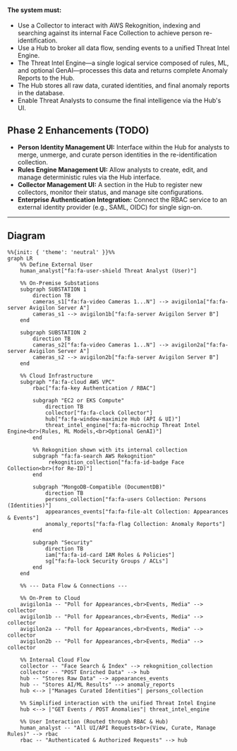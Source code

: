 #### The system must:
- Use a Collector to interact with AWS Rekognition, indexing and searching against its internal Face Collection to achieve person re-identification.
- Use a Hub to broker all data flow, sending events to a unified Threat Intel Engine.
- The Threat Intel Engine—a single logical service composed of rules, ML, and optional GenAI—processes this data and returns complete Anomaly Reports to the Hub.
- The Hub stores all raw data, curated identities, and final anomaly reports in the database.
- Enable Threat Analysts to consume the final intelligence via the Hub's UI.

## Phase 2 Enhancements (TODO)

- **Person Identity Management UI:** Interface within the Hub for analysts to merge, unmerge, and curate person identities in the re-identification collection.
- **Rules Engine Management UI:** Allow analysts to create, edit, and manage deterministic rules via the Hub interface.
- **Collector Management UI:** A section in the Hub to register new collectors, monitor their status, and manage site configurations.
- **Enterprise Authentication Integration:** Connect the RBAC service to an external identity provider (e.g., SAML, OIDC) for single sign-on.

---

## Diagram

```mermaid
%%{init: { 'theme': 'neutral' }}%%
graph LR
    %% Define External User
    human_analyst["fa:fa-user-shield Threat Analyst (User)"]

    %% On-Premise Substations
    subgraph SUBSTATION 1
        direction TB
        cameras_s1["fa:fa-video Cameras 1...N"] --> avigilon1a["fa:fa-server Avigilon Server A"]
        cameras_s1 --> avigilon1b["fa:fa-server Avigilon Server B"]
    end

    subgraph SUBSTATION 2
        direction TB
        cameras_s2["fa:fa-video Cameras 1...N"] --> avigilon2a["fa:fa-server Avigilon Server A"]
        cameras_s2 --> avigilon2b["fa:fa-server Avigilon Server B"]
    end

    %% Cloud Infrastructure
    subgraph "fa:fa-cloud AWS VPC"
        rbac["fa:fa-key Authentication / RBAC"]
        
        subgraph "EC2 or EKS Compute"
            direction TB
            collector["fa:fa-clock Collector"]
            hub["fa:fa-window-maximize Hub (API & UI)"]
            threat_intel_engine["fa:fa-microchip Threat Intel Engine<br>(Rules, ML Models,<br>Optional GenAI)"]
        end

        %% Rekognition shown with its internal collection
        subgraph "fa:fa-search AWS Rekognition"
             rekognition_collection["fa:fa-id-badge Face Collection<br>(for Re-ID)"]
        end

        subgraph "MongoDB-Compatible (DocumentDB)"
            direction TB
            persons_collection["fa:fa-users Collection: Persons (Identities)"]
            appearances_events["fa:fa-file-alt Collection: Appearances & Events"]
            anomaly_reports["fa:fa-flag Collection: Anomaly Reports"]
        end
        
        subgraph "Security"
            direction TB
            iam["fa:fa-id-card IAM Roles & Policies"]
            sg["fa:fa-lock Security Groups / ACLs"]
        end
    end

    %% --- Data Flow & Connections ---

    %% On-Prem to Cloud
    avigilon1a -- "Poll for Appearances,<br>Events, Media" --> collector
    avigilon1b -- "Poll for Appearances,<br>Events, Media" --> collector
    avigilon2a -- "Poll for Appearances,<br>Events, Media" --> collector
    avigilon2b -- "Poll for Appearances,<br>Events, Media" --> collector

    %% Internal Cloud Flow
    collector -- "Face Search & Index" --> rekognition_collection
    collector -- "POST Enriched Data" --> hub
    hub -- "Stores Raw Data" --> appearances_events
    hub -- "Stores AI/ML Results" --> anomaly_reports
    hub <--> |"Manages Curated Identities"| persons_collection
    
    %% Simplified interaction with the unified Threat Intel Engine
    hub <--> |"GET Events / POST Anomalies"| threat_intel_engine
    
    %% User Interaction (Routed through RBAC & Hub)
    human_analyst -- "All UI/API Requests<br>(View, Curate, Manage Rules)" --> rbac
    rbac -- "Authenticated & Authorized Requests" --> hub

